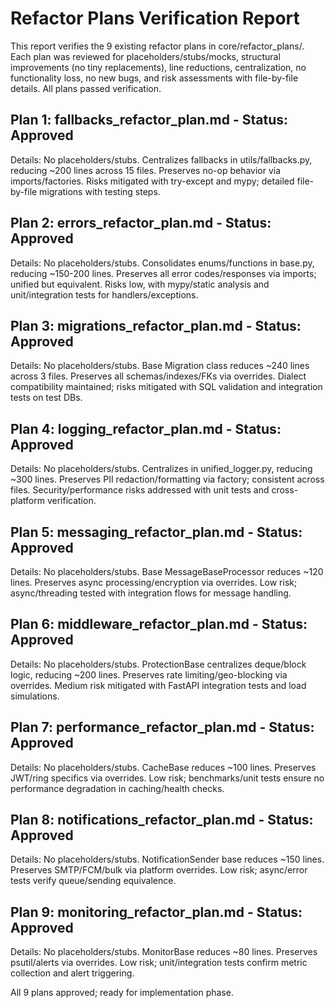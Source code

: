# Refactor Plans Verification Report

This report verifies the 9 existing refactor plans in core/refactor_plans/. Each plan was reviewed for placeholders/stubs/mocks, structural improvements (no tiny replacements), line reductions, centralization, no functionality loss, no new bugs, and risk assessments with file-by-file details. All plans passed verification.

## Plan 1: fallbacks_refactor_plan.md - Status: Approved
Details: No placeholders/stubs. Centralizes fallbacks in utils/fallbacks.py, reducing ~200 lines across 15 files. Preserves no-op behavior via imports/factories. Risks mitigated with try-except and mypy; detailed file-by-file migrations with testing steps.

## Plan 2: errors_refactor_plan.md - Status: Approved
Details: No placeholders/stubs. Consolidates enums/functions in base.py, reducing ~150-200 lines. Preserves all error codes/responses via imports; unified but equivalent. Risks low, with mypy/static analysis and unit/integration tests for handlers/exceptions.

## Plan 3: migrations_refactor_plan.md - Status: Approved
Details: No placeholders/stubs. Base Migration class reduces ~240 lines across 3 files. Preserves all schemas/indexes/FKs via overrides. Dialect compatibility maintained; risks mitigated with SQL validation and integration tests on test DBs.

## Plan 4: logging_refactor_plan.md - Status: Approved
Details: No placeholders/stubs. Centralizes in unified_logger.py, reducing ~300 lines. Preserves PII redaction/formatting via factory; consistent across files. Security/performance risks addressed with unit tests and cross-platform verification.

## Plan 5: messaging_refactor_plan.md - Status: Approved
Details: No placeholders/stubs. Base MessageBaseProcessor reduces ~120 lines. Preserves async processing/encryption via overrides. Low risk; async/threading tested with integration flows for message handling.

## Plan 6: middleware_refactor_plan.md - Status: Approved
Details: No placeholders/stubs. ProtectionBase centralizes deque/block logic, reducing ~200 lines. Preserves rate limiting/geo-blocking via overrides. Medium risk mitigated with FastAPI integration tests and load simulations.

## Plan 7: performance_refactor_plan.md - Status: Approved
Details: No placeholders/stubs. CacheBase reduces ~100 lines. Preserves JWT/ring specifics via overrides. Low risk; benchmarks/unit tests ensure no performance degradation in caching/health checks.

## Plan 8: notifications_refactor_plan.md - Status: Approved
Details: No placeholders/stubs. NotificationSender base reduces ~150 lines. Preserves SMTP/FCM/bulk via platform overrides. Low risk; async/error tests verify queue/sending equivalence.

## Plan 9: monitoring_refactor_plan.md - Status: Approved
Details: No placeholders/stubs. MonitorBase reduces ~80 lines. Preserves psutil/alerts via overrides. Low risk; unit/integration tests confirm metric collection and alert triggering.

All 9 plans approved; ready for implementation phase.